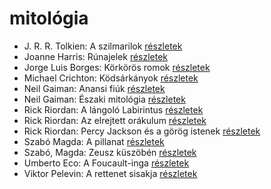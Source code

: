 # mitológia

- J. R. R. Tolkien: A szilmarilok [részletek](_details/%7Bopf.creator%7D.md#id_60)
- Joanne Harris: Rúnajelek [részletek](_details/%7Bopf.creator%7D.md#id_1125)
- Jorge Luis Borges: Körkörös romok [részletek](_details/%7Bopf.creator%7D.md#id_1207)
- Michael Crichton: Ködsárkányok [részletek](_details/%7Bopf.creator%7D.md#id_755)
- Neil Gaiman: Anansi fiúk [részletek](_details/%7Bopf.creator%7D.md#id_1432)
- Neil Gaiman: Északi mitológia [részletek](_details/%7Bopf.creator%7D.md#id_1435)
- Rick Riordan: A lángoló Labirintus [részletek](_details/%7Bopf.creator%7D.md#id_1655)
- Rick Riordan: Az elrejtett orákulum [részletek](_details/%7Bopf.creator%7D.md#id_1656)
- Rick Riordan: Percy Jackson és a görög istenek [részletek](_details/%7Bopf.creator%7D.md#id_1660)
- Szabó Magda: A pillanat [részletek](_details/%7Bopf.creator%7D.md#id_1336)
- Szabó, Magda: Zeusz küszöbén [részletek](_details/%7Bopf.creator%7D.md#id_1343)
- Umberto Eco: A Foucault-inga [részletek](_details/%7Bopf.creator%7D.md#id_1024)
- Viktor Pelevin: A rettenet sisakja [részletek](_details/%7Bopf.creator%7D.md#id_827)